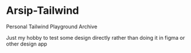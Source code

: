 # Arsip-Tailwind
Personal Tailwind Playground Archive

Just my hobby to test some design directly rather than doing it in figma or other design app
